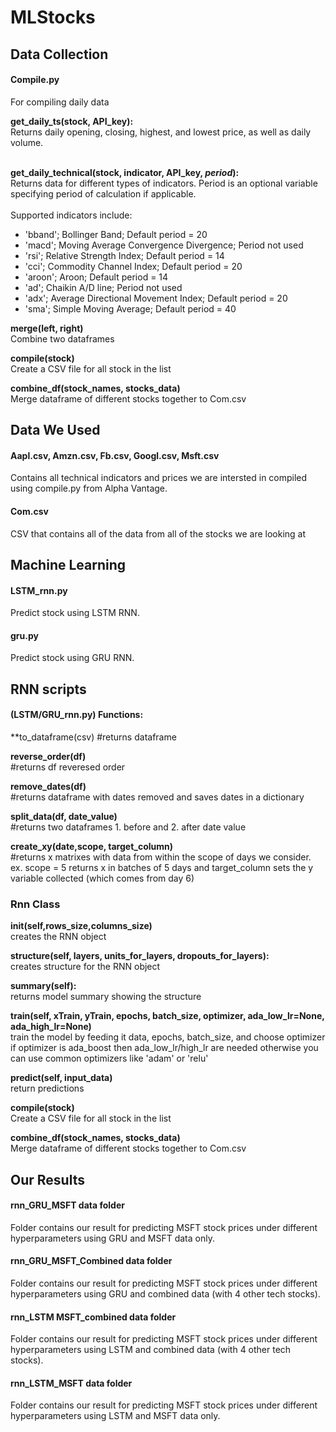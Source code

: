 # MLStocks

## Data Collection
#### Compile.py
For compiling daily data

**get_daily_ts(stock, API_key):**<br />
Returns daily opening, closing, highest, 
and lowest price, as well as daily volume.<br /><br />

**get_daily_technical(stock, indicator, API_key, *period*):**<br />
Returns data for different types of indicators. Period is an optional
variable specifying period of calculation if applicable.<br /><br />
Supported indicators include:
- 'bband'; Bollinger Band; Default period = 20
- 'macd'; Moving Average Convergence Divergence; Period not used
- 'rsi'; Relative Strength Index; Default period = 14
- 'cci'; Commodity Channel Index; Default period = 20
- 'aroon'; Aroon; Default period = 14
- 'ad'; Chaikin A/D line; Period not used
- 'adx'; Average Directional Movement Index; Default period = 20
- 'sma'; Simple Moving Average; Default period = 40

**merge(left, right)**<br />
Combine two dataframes<br />

**compile(stock)**<br />
Create a CSV file for all stock in the list

**combine_df(stock_names, stocks_data)**<br />
Merge dataframe of different stocks together to
Com.csv

## Data We Used

#### Aapl.csv, Amzn.csv, Fb.csv, Googl.csv, Msft.csv
Contains all technical indicators and prices we are intersted in compiled using compile.py from Alpha Vantage.

#### Com.csv
CSV that contains all of the data from all of the stocks we are looking at

## Machine Learning
#### LSTM_rnn.py
Predict stock using LSTM RNN.

#### gru.py
Predict stock using GRU RNN.

## RNN scripts
#### (LSTM/GRU_rnn.py) Functions:
**to_dataframe(csv)
  #returns dataframe 
  
**reverse_order(df)**<br />
  #returns df reveresed order

**remove_dates(df)**<br />
  #returns dataframe with dates removed and saves dates in a dictionary
  
**split_data(df, date_value)**<br />
  #returns two dataframes 1. before and 2. after date value 
 
**create_xy(date,scope, target_column)**<br />
  #returns x matrixes with data from within the scope of days we consider.
  ex. scope = 5 returns x in batches of 5 days and 
  target_column sets the y variable collected (which comes from day 6)
  
### Rnn Class
**__init__(self,rows_size,columns_size)**<br />
creates the RNN object 

**structure(self, layers, units_for_layers, dropouts_for_layers):**<br />
creates structure for the RNN object

**summary(self):**<br />
returns model summary showing the structure

**train(self, xTrain, yTrain, epochs, batch_size, optimizer, ada_low_lr=None, ada_high_lr=None)**<br />
train the model by feeding it data, epochs, batch_size, and choose optimizer
if optimizer is ada_boost then ada_low_lr/high_lr are needed otherwise you can use common
optimizers like 'adam' or 'relu'

**predict(self, input_data)**<br />
return predictions

**compile(stock)**<br />
Create a CSV file for all stock in the list

**combine_df(stock_names, stocks_data)**<br />
Merge dataframe of different stocks together to
Com.csv

## Our Results

#### rnn_GRU_MSFT data folder
Folder contains our result for predicting MSFT stock prices under different hyperparameters using GRU and MSFT data only.

#### rnn_GRU_MSFT_Combined data folder
Folder contains our result for predicting MSFT stock prices under different hyperparameters using GRU and combined data (with 4 other tech stocks).

#### rnn_LSTM MSFT_combined data folder
Folder contains our result for predicting MSFT stock prices under different hyperparameters using LSTM and combined data (with 4 other tech stocks).

#### rnn_LSTM_MSFT data folder
Folder contains our result for predicting MSFT stock prices under different hyperparameters using LSTM and MSFT data only.

